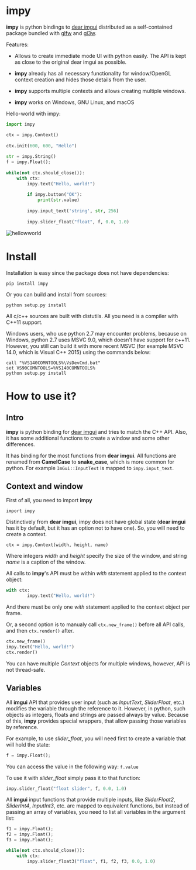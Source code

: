 impy
=============

**impy** is python bindings to [dear imgui](https://github.com/ocornut/imgui) distributed as a self-contained package bundled with [glfw](https://github.com/glfw/glfw) and [gl3w](https://github.com/skaslev/gl3w).

Features:
* Allows to create immediate mode UI with python easily. The API is kept as close to the original dear imgui as possible.

* **impy** already has all necessary functionality for window/OpenGL context creation and hides those details from the user.

* **impy** supports multiple contexts and allows creating multiple windows. 

* **impy** works on Windows, GNU Linux, and macOS

Hello-world with impy:

```python
import impy

ctx = impy.Context()
    
ctx.init(600, 600, "Hello")
 
str = impy.String()
f = impy.Float();
	
while(not ctx.should_close()):
	with ctx: 
		impy.text("Hello, world!")
		
		if impy.button("OK"):
		    print(str.value)
        
		impy.input_text('string', str, 256)
		
		impy.slider_float("float", f, 0.0, 1.0)
```

![hellowworld](https://i.imgur.com/rL7cFj7.png)


Install
=======

Installation is easy since the package does not have dependencies:

``pip install impy``

Or you can build and install from sources:

``python setup.py install``

All c/c++ sources are built with distutils. All you need is a compiler with C++11 support.

Windows users, who use python 2.7 may encounter problems, because on Windows, python 2.7 uses MSVC 9.0, which doesn't have support for c++11. However, you still can build it with more recent MSVC (for example MSVC 14.0, which is Visual C++ 2015) using the commands below:

```
call "%VS140COMNTOOLS%\VsDevCmd.bat"
set VS90COMNTOOLS=%VS140COMNTOOLS%
python setup.py install
```

How to use it?
==============

Intro
-----

**impy** is python binding for [dear imgui](https://github.com/ocornut/imgui) and tries to match the C++ API. Also, it has some additional functions to create a window and some other differences.

It has binding for the most functions from **dear imgui**. All functions are renamed from **CamelCase** to **snake_case**, which is more common for python. For example ``ImGui::InputText`` is mapped to ``impy.input_text``.

Context and window
------------------

First of all, you need to import **impy**

``import impy``

Distinctively from **dear imgui**, impy does not have global state (**dear imgui** has it by default, but it has an option not to have one). So, you will need to create a context.

``ctx = impy.Context(width, height, name)``

Where integers *width* and *height* specify the size of the window, and string *name* is a caption of the window.

All calls to **impy**'s API must be within *with* statement applied to the context object:

```python
with ctx: 
		impy.text("Hello, world!")
```

And there must be only one *with* statement applied to the context object per frame.

Or, a second option is to manualy call ``ctx.new_frame()`` before all API calls, and then ``ctx.render()`` after.

```python
ctx.new_frame()
impy.text("Hello, world!")
ctx.render()
```

You can have multiple *Context* objects for multiple windows, however, API is not thread-safe.

Variables
------------------

All **imgui** API that provides user input (such as *InputText*, *SliderFloat*, etc.) modifies the variable through the reference to it. However, in python, such objects as integers, floats and strings are passed always by value. Because of this, **impy** provides special wrappers, that allow passing those variables by reference.

For example, to use *slider_float*, you will need first to create a variable that will hold the state:

```python
f = impy.Float();
```

You can access the value in the following way: ``f.value``

To use it with *slider_float* simply pass it to that function:

```python
impy.slider_float("float slider", f, 0.0, 1.0)
```

All **imgui** input functions that provide multiple inputs, like *SliderFloat2*, *SliderInt4*, *InputInt3*, etc. are mapped to equivalent functions, but instead of passing an array of variables, you need to list all variables in the argument list:

```python
f1 = impy.Float();
f2 = impy.Float();
f3 = impy.Float();

while(not ctx.should_close()):
	with ctx: 
		impy.slider_float3("float", f1, f2, f3, 0.0, 1.0)
```
